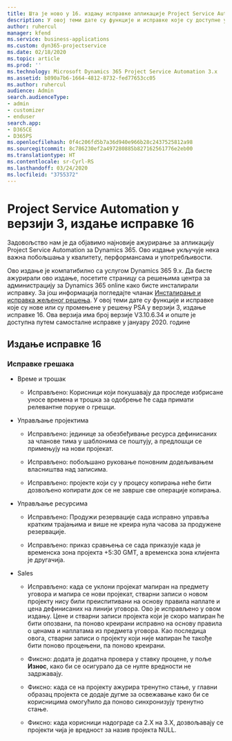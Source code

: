 ```yaml
---
title: Шта је ново у 16. издању исправке апликације Project Service Automation, 3. верзија
description: У овој теми дате су функције и исправке које су доступне у издању 16 исправке за Project Service Automation верзије 3.
author: ruhercul
manager: kfend
ms.service: business-applications
ms.custom: dyn365-projectservice
ms.date: 02/18/2020
ms.topic: article
ms.prod: ''
ms.technology: Microsoft Dynamics 365 Project Service Automation 3.x
ms.assetid: b890a7b6-1664-4812-8732-fed77653cc05
ms.author: ruhercul
audience: Admin
search.audienceType:
- admin
- customizer
- enduser
search.app:
- D365CE
- D365PS
ms.openlocfilehash: 0f4c206fd5b7a36d940e966b28c2437525812a98
ms.sourcegitcommit: 8c786230ef2a497280885b827162561776e2eb00
ms.translationtype: HT
ms.contentlocale: sr-Cyrl-RS
ms.lasthandoff: 03/24/2020
ms.locfileid: "3755372"
---
```

# <a name="project-service-automation-v3-update-release-16"></a>Project Service Automation у верзији 3, издање исправке 16
Задовољство нам је да објавимо најновије ажурирање за апликацију Project Service Automation за Dynamics 365. Ово издање укључује нека важна побољшања у квалитету, перформансама и употребљивости.

Ово издање је компатибилно са услугом Dynamics 365 9.x. Да бисте ажурирали ово издање, посетите страницу са решењима центра за администрацију за Dynamics 365 online како бисте инсталирали исправку. За још информација погледајте чланак [Инсталирање и исправка жељеног решења](https://docs.microsoft.com/dynamics365/project-service/upgrade-psa-home-page). У овој теми дате су функције и исправке које су нове или су промењене у решењу PSA у верзији 3, издање исправке 16. Ова верзија има број верзије V3.10.6.34 и опште је доступна путем самосталне исправке у јануару 2020. године

## <a name="update-release-16"></a>Издање исправке 16

### <a name="bug-fixes"></a>Исправке грешака

-   Време и трошак

    -   Исправљено: Корисници који покушавају да проследе избрисане уносе времена и трошка за одобрење ће сада примати релевантне поруке о грешци.

-   Управљање пројектима

    -   Исправљено: јединице за обезбеђивање ресурса дефинисаних за чланове тима у шаблонима се поштују, а предлошци се примењују на нови пројекат.

    -   Исправљено: побољшано руковање поновним додељивањем власништва над записима.

    -   Исправљено: пројекте који су у процесу копирања неће бити дозвољено копирати док се не заврше све операције копирања.

-   Управљање ресурсима

    -   Исправљено: Продужи резервације сада исправно управља кратким трајањима и више не креира нула часова за продужене резервације.

    -   Исправљено: приказ сравњења се сада приказује када је временска зона пројекта +5:30 GMT, а временска зона клијента је другачија.

-   Sales

    -   Исправљено: када се уклони пројекат мапиран на предмету уговора и мапира се нови пројекат, стварни записи о новом пројекту нису били преиспитивани на основу правила наплате и цена дефинисаних на линији уговора. Ово је исправљено у овом издању. Цене и стварни записи пројекта који је скоро мапиран ће бити опозвани, па поново креирани исправно на основу правила о ценама и наплатама из предмета уговора. Као последица овога, стварни записи о пројекту који није мапиран ће такође бити поново процењени, па поново креирани.

    -   Фиксно: додата је додатна провера у ставку процене, у поље **Износ**, како би се осигурало да се нулте вредности не задржавају.

    -   Фиксно: када се на пројекту ажурира тренутно стање, у главни образац пројекта се додаје дугме за освежавање како би се корисницима омогућило да поново синхронизују тренутно стање.

    -   Фиксно: када корисници надограде са 2.X на 3.X, дозвољавају се пројекти чија је вредност за назив пројекта NULL.

